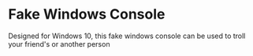 # Fake Windows Console
Designed for Windows 10, this fake windows console can be used to troll your friend's or another person
